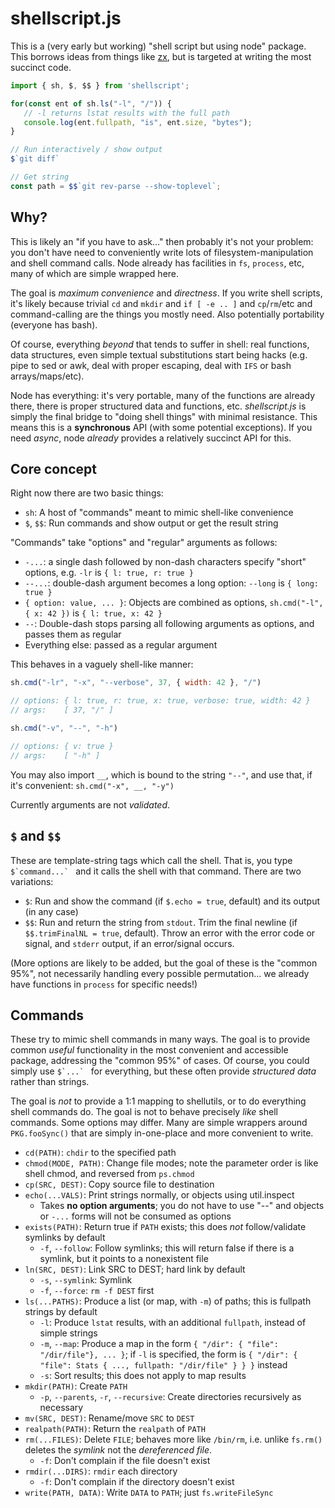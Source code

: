 # shellscript.js

This is a (very early but working) "shell script but using node" package.  This borrows ideas from things like [zx](https://github.com/google/zx), but is targeted at writing the most succinct code.

```js
import { sh, $, $$ } from 'shellscript';

for(const ent of sh.ls("-l", "/")) {
   // -l returns lstat results with the full path
   console.log(ent.fullpath, "is", ent.size, "bytes");
}

// Run interactively / show output
$`git diff`

// Get string
const path = $$`git rev-parse --show-toplevel`;
```

## Why?

This is likely an "if you have to ask..." then probably it's not your problem: you don't have need to conveniently write lots of filesystem-manipulation and shell command calls.  Node already has facilities in `fs`, `process`, etc, many of which are simple wrapped here.

The goal is _maximum convenience_ and _directness_.  If you write shell scripts, it's likely because trivial `cd` and `mkdir` and `if [ -e .. ]` and `cp`/`rm`/etc and command-calling are the things you mostly need.  Also potentially portability (everyone has bash).

Of course, everything _beyond_ that tends to suffer in shell: real functions, data structures, even simple textual substitutions start being hacks (e.g. pipe to sed or awk, deal with proper escaping, deal with `IFS` or bash arrays/maps/etc).

Node has everything: it's very portable, many of the functions are already there, there is proper structured data and functions, etc.  _shellscript.js_ is simply the final bridge to "doing shell things" with minimal resistance.  This means this is a **synchronous** API (with some potential exceptions).  If you need _async_, node _already_ provides a relatively succinct API for this.


## Core concept

Right now there are two basic things:

  * `sh`: A host of "commands" meant to mimic shell-like convenience
  * `$`, `$$`: Run commands and show output or get the result string

"Commands" take "options" and "regular" arguments as follows:

  * `-...`: a single dash followed by non-dash characters specify "short" options, e.g. `-lr` is `{ l: true, r: true }`
  * `--...`: double-dash argument becomes a long option: `--long` is `{ long: true }`
  * `{ option: value, ... }`: Objects are combined as options, `sh.cmd("-l", { x: 42 })` is `{ l: true, x: 42 }`
  * `--`: Double-dash stops parsing all following arguments as options, and passes them as regular
  * Everything else: passed as a regular argument

This behaves in a vaguely shell-like manner:

```js
sh.cmd("-lr", "-x", "--verbose", 37, { width: 42 }, "/")

// options: { l: true, r: true, x: true, verbose: true, width: 42 }
// args:    [ 37, "/" ]

sh.cmd("-v", "--", "-h")

// options: { v: true }
// args:    [ "-h" ]
```

You may also import `__`, which is bound to the string `"--"`, and use that, if it's convenient: `sh.cmd("-x", __, "-y")`

Currently arguments are not _validated_.


## `$` and `$$`

These are template-string tags which call the shell.  That is, you type ``$`command...` `` and it calls the shell with that command.  There are two variations:

  * `$`: Run and show the command (if `$.echo = true`, default) and its output (in any case)
  * `$$`: Run and return the string from `stdout`.  Trim the final newline (if `$$.trimFinalNL = true`, default).  Throw an error with the error code or signal, and `stderr` output, if an error/signal occurs.

(More options are likely to be added, but the goal of these is the "common 95%", not necessarily handling every possible permutation... we already have functions in `process` for specific needs!)

## Commands

These try to mimic shell commands in many ways.  The goal is to provide common _useful_ functionality in the most convenient and accessible package, addressing the "common 95%" of cases.  Of course, you could simply use ``$`...` `` for everything, but these often provide _structured data_ rather than strings.

The goal is _not_ to provide a 1:1 mapping to shellutils, or to do everything shell commands do.  The goal is not to behave precisely _like_ shell commands.  Some options may differ.  Many are simple wrappers around `PKG.fooSync()` that are simply in-one-place and more convenient to write.

  * `cd(PATH)`: `chdir` to the specified path
  * `chmod(MODE, PATH)`: Change file modes; note the parameter order is like shell chmod, and reversed from `ps.chmod`
  * `cp(SRC, DEST)`: Copy source file to destination
  * `echo(...VALS)`: Print strings normally, or objects using util.inspect
    - Takes **no option arguments**; you do not have to use "--" and objects or `-...` forms will not be consumed as options
  * `exists(PATH)`:  Return true if `PATH` exists; this does _not_ follow/validate symlinks by default
    - `-f`, `--follow`: Follow symlinks; this will return false if there is a symlink, but it points to a nonexistent file
  * `ln(SRC, DEST)`: Link SRC to DEST; hard link by default
    - `-s`, `--symlink`: Symlink
    - `-f`, `--force`: `rm -f DEST` first
  * `ls(...PATHS)`: Produce a list (or map, with `-m`) of paths; this is fullpath strings by default
    - `-l`: Produce `lstat` results, with an additional `fullpath`, instead of simple strings
    - `-m`, `--map`: Produce a map in the form `{ "/dir": { "file": "/dir/file"}, ... }`; if `-l` is specified, the form is `{ "/dir": { "file": Stats { ..., fullpath: "/dir/file" } } }` instead
    - `-s`: Sort results; this does not apply to map results
  * `mkdir(PATH)`: Create `PATH`
    - `-p`, `--parents`, `-r`, `--recursive`:  Create directories recursively as necessary
  * `mv(SRC, DEST)`: Rename/move `SRC` to `DEST`
  * `realpath(PATH)`: Return the `realpath` of `PATH`
  * `rm(...FILES)`: Delete `FILE`; behaves more like `/bin/rm`, i.e. unlike `fs.rm()` deletes the _symlink_ not the _dereferenced file_.
    - `-f`: Don't complain if the file doesn't exist
  * `rmdir(...DIRS)`: `rmdir` each directory
    - `-f`: Don't complain if the directory doesn't exist
  * `write(PATH, DATA)`: Write `DATA` to `PATH`; just `fs.writeFileSync`
